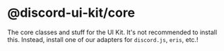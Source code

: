 # @discord-ui-kit/core

The core classes and stuff for the UI Kit. It's not recommended to install this.
Instead, install one of our adapters for `discord.js`, `eris`, etc.!
